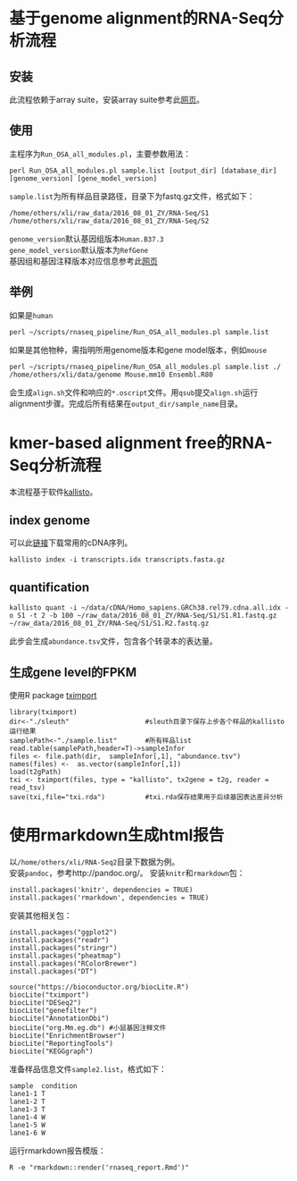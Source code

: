 # 基于genome alignment的RNA-Seq分析流程
## 安装
此流程依赖于array suite，安装array suite参考此[网页](http://www.arrayserver.com/wiki/index.php?title=Oshell#Overview)。

## 使用
主程序为`Run_OSA_all_modules.pl`，主要参数用法：
```
perl Run_OSA_all_modules.pl sample.list [output_dir] [database_dir] [genome_version] [gene_model_version]
```

`sample.list`为所有样品目录路径，目录下为fastq.gz文件，格式如下：  
```
/home/others/xli/raw_data/2016_08_01_ZY/RNA-Seq/S1
/home/others/xli/raw_data/2016_08_01_ZY/RNA-Seq/S2
```
`genome_version`默认基因组版本`Human.B37.3`  
`gene_model_version`默认版本为`RefGene`  
基因组和基因注释版本对应信息参考此[网页](http://www.arrayserver.com/wiki/index.php?title=A_list_of_compiled_genome_and_gene_model_from_OmicSoft)


## 举例
如果是`human`  
```
perl ~/scripts/rnaseq_pipeline/Run_OSA_all_modules.pl sample.list
```
如果是其他物种，需指明所用genome版本和gene model版本，例如`mouse`  
```
perl ~/scripts/rnaseq_pipeline/Run_OSA_all_modules.pl sample.list ./ /home/others/xli/data/genome Mouse.mm10 Ensembl.R80
```
会生成`align.sh`文件和响应的`*.oscript`文件。用`qsub`提交`align.sh`运行alignment步骤。完成后所有结果在`output_dir/sample_name`目录。



# kmer-based alignment free的RNA-Seq分析流程
本流程基于软件[kallisto](https://pachterlab.github.io/kallisto/)。
## index genome
可以此[链接](http://bio.math.berkeley.edu/kallisto/transcriptomes/)下载常用的cDNA序列。
```
kallisto index -i transcripts.idx transcripts.fasta.gz
```
## quantification
```
kallisto quant -i ~/data/cDNA/Homo_sapiens.GRCh38.rel79.cdna.all.idx -o S1 -t 2 -b 100 ~/raw_data/2016_08_01_ZY/RNA-Seq/S1/S1.R1.fastq.gz ~/raw_data/2016_08_01_ZY/RNA-Seq/S1/S1.R2.fastq.gz
```
此步会生成`abundance.tsv`文件，包含各个转录本的表达量。

## 生成gene level的FPKM
使用R package [tximport](https://bioconductor.org/packages/release/bioc/html/tximport.html)
```
library(tximport)
dir<-"./sleuth"                   #sleuth目录下保存上步各个样品的kallisto运行结果
samplePath<-"./sample.list"       #所有样品list
read.table(samplePath,header=T)->sampleInfor
files <- file.path(dir,  sampleInfor[,1], "abundance.tsv")
names(files) <-  as.vector(sampleInfor[,1])
load(t2gPath)
txi <- tximport(files, type = "kallisto", tx2gene = t2g, reader = read_tsv)
save(txi,file="txi.rda")          #txi.rda保存结果用于后续基因表达差异分析
```

# 使用rmarkdown生成html报告
以`/home/others/xli/RNA-Seq2`目录下数据为例。  
安装`pandoc`，参考http://pandoc.org/。
安装`knitr`和`rmarkdown`包：
```
install.packages('knitr', dependencies = TRUE)
install.packages('rmarkdown', dependencies = TRUE)

```
安装其他相关包：
```
install.packages("ggplot2")
install.packages("readr")
install.packages("stringr")
install.packages("pheatmap")
install.packages("RColorBrewer")
install.packages("DT")

source("https://bioconductor.org/biocLite.R")
biocLite("tximport")
biocLite("DESeq2")
biocLite("genefilter")
biocLite("AnnotationDbi")
biocLite("org.Mm.eg.db") #小鼠基因注释文件
biocLite("EnrichmentBrowser")
biocLite("ReportingTools")
biocLite("KEGGgraph")
```

准备样品信息文件`sample2.list`，格式如下：
```
sample 	condition
lane1-1	T
lane1-2	T
lane1-3	T
lane1-4	W
lane1-5	W
lane1-6	W
```

运行rmarkdown报告模版：
```
R -e "rmarkdown::render('rnaseq_report.Rmd')"
```

